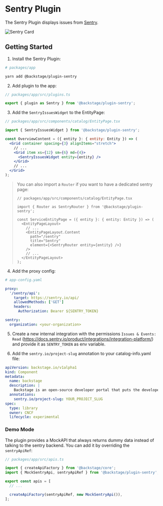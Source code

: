 # Sentry Plugin

The Sentry Plugin displays issues from [Sentry](https://sentry.io).

![Sentry Card](./docs/sentry-card.png)

## Getting Started

1. Install the Sentry Plugin:

```bash
# packages/app

yarn add @backstage/plugin-sentry
```

2. Add plugin to the app:

```js
// packages/app/src/plugins.ts

export { plugin as Sentry } from '@backstage/plugin-sentry';
```

3. Add the `SentryIssuesWidget` to the EntityPage:

```jsx
// packages/app/src/components/catalog/EntityPage.tsx

import { SentryIssuesWidget } from '@backstage/plugin-sentry';

const OverviewContent = ({ entity }: { entity: Entity }) => (
  <Grid container spacing={3} alignItems="stretch">
    // ...
    <Grid item xs={12} sm={6} md={4}>
      <SentryIssuesWidget entity={entity} />
    </Grid>
    // ...
  </Grid>
);
```

> You can also import a `Router` if you want to have a dedicated sentry page:
>
> ```tsx
> // packages/app/src/components/catalog/EntityPage.tsx
>
> import { Router as SentryRouter } from '@backstage/plugin-sentry';
>
> const ServiceEntityPage = ({ entity }: { entity: Entity }) => (
>   <EntityPageLayout>
>     // ...
>     <EntityPageLayout.Content
>       path="/sentry"
>       title="Sentry"
>       element={<SentryRouter entity={entity} />}
>     />
>     // ...
>   </EntityPageLayout>
> );
> ```

4. Add the proxy config:

```yaml
# app-config.yaml

proxy:
  '/sentry/api':
    target: https://sentry.io/api/
    allowedMethods: ['GET']
    headers:
      Authorization: Bearer ${SENTRY_TOKEN}

sentry:
  organization: <your-organization>
```

5. Create a new internal integration with the permissions `Issues & Events: Read` (https://docs.sentry.io/product/integrations/integration-platform/) and provide it as `SENTRY_TOKEN` as env variable.

6. Add the `sentry.io/project-slug` annotation to your catalog-info.yaml file:

```yaml
apiVersion: backstage.io/v1alpha1
kind: Component
metadata:
  name: backstage
  description: |
    Backstage is an open-source developer portal that puts the developer experience first.
  annotations:
    sentry.io/project-slug: YOUR_PROJECT_SLUG
spec:
  type: library
  owner: CNCF
  lifecycle: experimental
```

### Demo Mode

The plugin provides a MockAPI that always returns dummy data instead of talking to the sentry backend.
You can add it by overriding the `sentryApiRef`:

```ts
// packages/app/src/apis.ts

import { createApiFactory } from '@backstage/core';
import { MockSentryApi, sentryApiRef } from '@backstage/plugin-sentry';

export const apis = [
  // ...

  createApiFactory(sentryApiRef, new MockSentryApi()),
];
```
